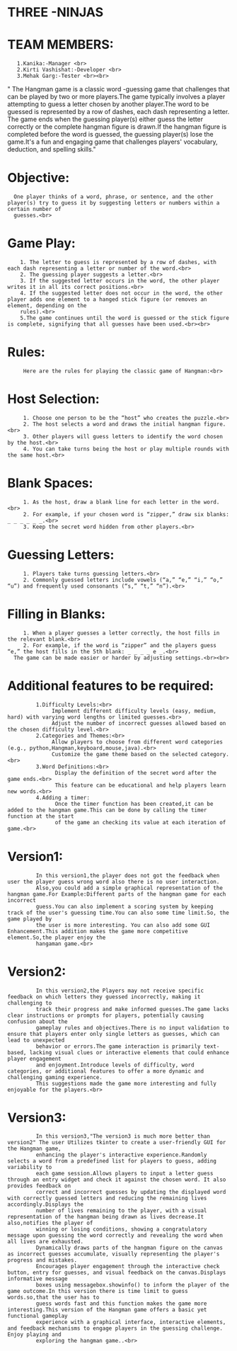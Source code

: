    # THREE -NINJAS<br>
   # TEAM MEMBERS:<br>
       1.Kanika:-Manager <br>
       2.Kirti Vashishat:-Developer <br>
       3.Mehak Garg:-Tester <br><br>
  " The Hangman game is a classic word -guessing game that challenges that can be played by two or more players.The game typically involves a player attempting 
    to guess a letter chosen by another player.The word to be guessed is represented by a row of dashes, each dash representing a letter. The game ends when the 
    guessing player(s) either guess the letter correctly or the complete hangman figure is drawn.If the hangman figure is completed before the word is guessed, the 
     guessing player(s) lose the game.It's a fun and engaging  game that challenges players' vocabulary, deduction, and spelling skills."<br>
   # Objective:<br>
      One player thinks of a word, phrase, or sentence, and the other player(s) try to guess it by suggesting letters or numbers within a certain number of 
      guesses.<br>
   # Game Play:<br>
        1. The letter to guess is represented by a row of dashes, with each dash representing a letter or number of the word.<br>
        2. The guessing player suggests a letter.<br>
        3. If the suggested letter occurs in the word, the other player writes it in all its correct positions.<br>
        4. If the suggested letter does not occur in the word, the other player adds one element to a hanged stick figure (or removes an element, depending on the 
        rules).<br>
        5.The game continues until the word is guessed or the stick figure is complete, signifying that all guesses have been used.<br><br>
   # Rules:<br>
         Here are the rules for playing the classic game of Hangman:<br>
   # Host Selection:<br>
         1. Choose one person to be the “host” who creates the puzzle.<br>
         2. The host selects a word and draws the initial hangman figure.<br>
         3. Other players will guess letters to identify the word chosen by the host.<br>
         4. You can take turns being the host or play multiple rounds with the same host.<br>
   # Blank Spaces:<br>
         1. As the host, draw a blank line for each letter in the word.<br>
         2. For example, if your chosen word is “zipper,” draw six blanks: _ _ _ _ _ _.<br>
         3. Keep the secret word hidden from other players.<br>
   #  Guessing Letters:<br>
         1. Players take turns guessing letters.<br>
         2. Commonly guessed letters include vowels (“a,” “e,” “i,” “o,” “u”) and frequently used consonants (“s,” “t,” “n”).<br>
   # Filling in Blanks:<br>
         1. When a player guesses a letter correctly, the host fills in the relevant blank.<br>
         2. For example, if the word is “zipper” and the players guess “e,” the host fills in the 5th blank: _ _ _ _ e _.<br>
      The game can be made easier or harder by adjusting settings.<br><br>
   # Additional features to be required:<br>
             1.Difficulty Levels:<br>
                  Implement different difficulty levels (easy, medium, hard) with varying word lengths or limited guesses.<br>
                  Adjust the number of incorrect guesses allowed based on the chosen difficulty level.<br>
             2.Categories and Themes:<br>
                  Allow players to choose from different word categories (e.g., python,Hangman,keyboard,mouse,java).<br>
                  Customize the game theme based on the selected category.<br>
             3.Word Definitions:<br>
                   Display the definition of the secret word after the game ends.<br>
                   This feature can be educational and help players learn new words.<br>
             4.Adding a timer:
                   Once the timer function has been created,it can be added to the hangman game.This can be done by calling the timer function at the start
                   of the game an checking its value at each iteration of game.<br>     
   # Version1:<br>   
             In this version1,the player does not got the feedback when user the player guess wrong word also there is no user interaction.
             Also,you could add a simple graphical representation of the hangman game.For Example:Different parts of the hangman game for each incorrect
             guess.You can also implement a scoring system by keeping track of the user's guessing time.You can also some time limit.So, the game played by 
             the user is more interesting. You can also add some GUI Enhancement.This addition makes the game more competitive element.So,the player enjoy the 
             hangaman game.<br>
   # Version2:<br>
             In this version2,the Players may not receive specific feedback on which letters they guessed incorrectly, making it challenging to  
             track their progress and make informed guesses.The game lacks clear instructions or prompts for players, potentially causing confusion about the 
             gameplay rules and objectives.There is no input validation to ensure that players enter only single letters as guesses, which can lead to unexpected 
             behavior or errors.The game interaction is primarily text-based, lacking visual clues or interactive elements that could enhance player engagement 
             and enjoyment.Introduce levels of difficulty, word categories, or additional features to offer a more dynamic and challenging gaming experience.
             This suggestions made the game more interesting and fully enjoyable for the players.<br>
   # Version3:<br>  
             In this version3,"The version3 is much more better than version2" The user Utilizes tkinter to create a user-friendly GUI for the Hangman game,
             enhancing the player's interactive experience.Randomly selects a word from a predefined list for players to guess, adding variability to 
             each game session.Allows players to input a letter guess through an entry widget and check it against the chosen word. It also provides feedback on 
             correct and incorrect guesses by updating the displayed word with correctly guessed letters and reducing the remaining lives accordingly.Displays the 
             number of lives remaining to the player, with a visual representation of the hangman being drawn as lives decrease.It also,notifies the player of 
             winning or losing conditions, showing a congratulatory message upon guessing the word correctly and revealing the word when all lives are exhausted.
             Dynamically draws parts of the hangman figure on the canvas as incorrect guesses accumulate, visually representing the player's progress and mistakes.
             Encourages player engagement through the interactive check button, entry for guesses, and visual feedback on the canvas.Displays informative message 
             boxes using messagebox.showinfo() to inform the player of the game outcome.In this version there is time limit to guess words.so,that the user has to 
             guess words fast and this function makes the game more interesting.This version of the Hangman game offers a basic yet functional gameplay 
             experience with a graphical interface, interactive elements, and feedback mechanisms to engage players in the guessing challenge. Enjoy playing and 
             exploring the hangman game..<br>
